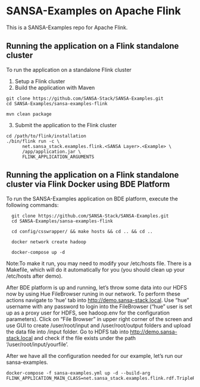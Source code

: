 # SANSA-Examples on Apache Flink
This is a SANSA-Examples repo for Apache Flink.

## Running the application on a Flink standalone cluster

To run the application on a standalone Flink cluster

1. Setup a Flink cluster
2. Build the application with Maven

  ```
  git clone https://github.com/SANSA-Stack/SANSA-Examples.git
  cd SANSA-Examples/sansa-examples-flink

  mvn clean package

  ```

3. Submit the application to the Flink cluster

  ```
cd /path/to/flink/installation
./bin/flink run -c \
		net.sansa_stack.examples.flink.<SANSA Layer>.<Example> \
 		/app/application.jar \
		FLINK_APPLICATION_ARGUMENTS  
  ```

## Running the application on a Flink standalone cluster via Flink Docker using BDE Platform

To run the SANSA-Examples application on BDE platform, execute the following commands:

```
  git clone https://github.com/SANSA-Stack/SANSA-Examples.git
  cd SANSA-Examples/sansa-examples-flink

  cd config/csswrapper/ && make hosts && cd .. && cd ..

  docker network create hadoop

  docker-compose up -d
```
Note:To make it run, you may need to modify your /etc/hosts file. There is a Makefile, which will do it automatically for you (you should clean up your /etc/hosts after demo).

After BDE platform is up and running, let’s throw some data into our HDFS now by using Hue FileBrowser runing in our network. To perform these actions navigate to 'hue' tab into http://demo.sansa-stack.local. Use “hue” username with any password to login into the FileBrowser (“hue” user is set up as a proxy user for HDFS, see hadoop.env for the configuration parameters). Click on “File Browser” in upper right corner of the screen and use GUI to create /user/root/input and /user/root/output folders and upload the data file into /input folder.
Go to HDFS tab into http://demo.sansa-stack.local and check if the file exists under the path ‘/user/root/input/yourfile’.

After we have all the configuration needed for our example, let’s run our sansa-examples.

```
docker-compose -f sansa-examples.yml up -d --build-arg FLINK_APPLICATION_MAIN_CLASS=net.sansa_stack.examples.flink.rdf.TripleReader 
```

